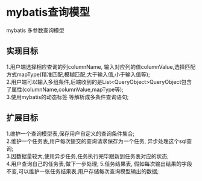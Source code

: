 # mybatis查询模型
mybatis 多参数查询模型
## 实现目标
  1.用户端选择相应查询的列columnName, 输入对应列的值columnValue,选择匹配方式mapType(精准匹配,模糊匹配,大于输入值,小于输入值等);  
  2.用户端可以输入多组条件,后端收到的是List&lt;QueryObject&gt;QueryObject包含了属性(columnName,columnValue,mapType等);  
  3.使用mybatis的动态标签<where> <if> <foreach>等解析成多条件查询语句;  
## 扩展目标
  1.维护一个查询模型表,保存用户自定义的查询条件集合;  
  2.维护一个任务表,用户每次提交的查询请求保存为一个任务, 异步处理这个sql查询;  
  3.因数据量较大,使用异步任务,任务执行完毕跟新到任务表对应的状态;  
  4.用户查询自己的任务表,做下一步处理;
  5.任务结果表, 假如每次输出结果的字段不变,可以维护一张任务结果表,用户存储每次查询模型输出的数据;
